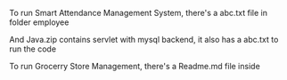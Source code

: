 To run Smart Attendance Management System, there's a abc.txt file in folder employee

And Java.zip contains servlet with mysql backend, it also has a abc.txt to run the code

To run Grocerry Store Management, there's a Readme.md file inside 
